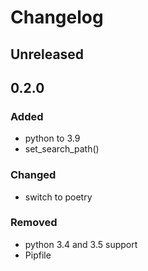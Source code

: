 # Changelog


## Unreleased


## 0.2.0
### Added
- python to 3.9
- set_search_path()
### Changed
- switch to poetry
### Removed
- python 3.4 and 3.5 support
- Pipfile